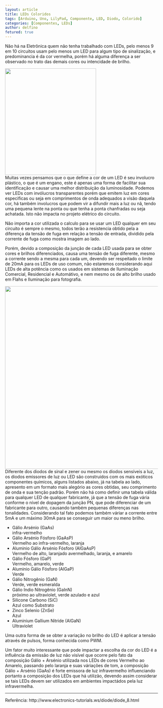 ```yaml
---
layout: article
title: LEDs Coloridos
tags: [Arduino, Uno, LilyPad, Componente, LED, Diodo, Colorido]
categories: [Componentes, LEDs]
author: delfino
fetured: true
---
```

Não há na Eletrônica quem não tenha trabalhado com LEDs, pelo menos 9 em 10 circuitos usam pelo menos um LED para algum tipo de sinalização, e predominancia é da cor vermelha, porém há alguma diferença a ser observado no trato das demais cores ou intencidade de brilho. 

<!--more-->

<div class="imageBox" id="right">
<a rel="lightbox" title="Bordado com LilyPad" href="{{site.baseurl}}/{{site.images.baseurl}}/componentes/LEDs/calculo.jpg">
<img src="{{site.baseurl}}/{{site.images.baseurl}}/componentes/LEDs/calculo-thumb.jpg" width="300" height="350" />
</a>
</div>
Muitas vezes pensamos que o que define a cor de um LED é seu involucro plástico, o que é um engano, este é apenas
uma forma de facilitar sua identificação e causar uma melhor distribuição da luminosidade. Podemos ver LEDs com 
invólucros transparentes porém que emitem luz em cores especificas ou seja em comprimentos de onda adequados a 
visão daquela cor, há também involucros que podem vir a difundir mais a luz ou nã, tendo uma pequena lente na ponta 
ou que tenha a ponta chanfradas ou seja achatada. Isto não impacta no projeto elétrico do circuito.

Não importa a cor utilizada o calculo para se usar um LED qualquer em seu circuito é sempre o mesmo, todos terão
a resistencia obtido pela a diferença da tensão de fuga em relação a tensão de entrada, dividido pela corrente de 
fuga como mostra imagem ao lado.

Porém, devido a composição da junção de cada LED usada para se obter cores e brilhos diferenciados, causa uma tensão 
de fuga diferente, mesmo a corrente sendo a mesma para cada um, devendo ser respeitado o limite de 20mA 
para os LEDs de uso comum, não estaremos considerando aqui LEDs de alta potência como os usados em sistemas de 
Iluminação Comercial, Residencial e Automátivo, e nem mesmo os de alto brilho usado em Flahs e Iluminação para 
fotografia.

<div class="imageBox" id="left">
<a rel="lightbox" title="Bordado com LilyPad" href="{{site.baseurl}}/{{site.images.baseurl}}/componentes/LEDs/Valores_Tipicos.jpg">
<img src="{{site.baseurl}}/{{site.images.baseurl}}/componentes/LEDs/Valores_Tipicos-thumb.jpg" width="600" />
</a>
</div>
Diferente dos diodos de sinal e zener ou mesmo os diodos sensíveis a luz, os diodos emissores de luz ou LED
são construidos com os mais exóticos componentes químicos, alguns listados abaixo, já na tabela ao lado, apresento
em um formato mais alegório as cores obtidas, seu comprimento de onda e sua tenção padrão. Porém não há como 
definir uma tabela válida para qualquer LED de qualquer fabricante, já que a tensão de fuga vária conforme o
nível de dopagem da junção PN, que pode diferenciar de um fabricante para outro, causando também pequenas
diferenças nas tonalidades. Considerando tal fato podemos também váriar a corrente entre 5mA e um máximo 30mA para
se conseguir um maior ou meno brilho.

 * Gálio Arsénio (GaAs) <br />
   infra-vermelho
 * Gálio Arsénio Fósforo (GaAsP) <br />
   Vermelho ao infra-vermelho, laranja
 * Aluminio Gálio Arsénio Fósforo (AlGaAsP) <br />
   Vermelho de alto, laranjado avermelhado, laranja, e amarelo
 * Gálio Fósforo (GaP) <br />
   Vermelho, amarelo, verde
 * Aluminio Gálio Fósforo (AlGaP) <br />
   Verde
 * Gálio Nitrogênio (GaN) <br />
   Verde, verde esmeralda
 * Gálio Indio Nitrogênio (GaInN) <br />
   próximo ao ultraviolet, verde azulado e azul
 * Silicone Carbono (SiC) <br />
   Azul como Substrato
 * Zinco Selenio (ZnSe) <br />
   Azul
 * Aluminium Gallium Nitride (AlGaN) <br />
   Ultraviolet

Uma outra forma de se obter a variação no brilho do LED é aplicar a tensão através de pulsos, forma conhecida como 
PWM.

Um fator muito interessante que pode impactar a escolha da cor do LED é a influência da emissão de luz não visível
que ocorre pelo fato da composição Gálio + Arsénio utilizada nos LEDs de cores Vermelho ao Amarelo, passando pelo 
laranja e suas váriações de tom, a composição Gálio + Arsénio (GaAs) é forte emissora de luz infravermelho
influenciando portanto a composição dos LEDs que há utilizão, devendo assim considerar se tais LEDs devem ser 
utilizados em ambientes impactádos pela luz infravermelha.

<hr />
Referência: http://www.electronics-tutorials.ws/diode/diode_8.html